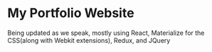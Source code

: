 # My Portfolio Website
Being updated as we speak, mostly using React, Materialize for the CSS(along with Webkit extensions), Redux, and JQuery

